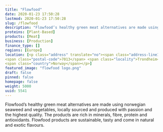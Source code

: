 ```yaml
---
title: "Flowfood"
date: 2020-01-23 17:50:28
lastmod: 2020-01-23 17:50:28
slug: /flowfood
description: "Flowfood’s healthy green meat alternatives are made using norwegian seaweed and vegetables, locally sourced and produced with passion and the highest quality. The products are rich in minerals, fibre, protein and antioxidants. Flowfood products are sustainable, tasty and come in natural and exotic flavours."
proteins: [Plant-Based]
products: [Meat]
business: [Production]
finance_type: []
regions: [Europe]
location: [<p class="address" translate="no"><span class="address-line1">Kjøpmannsgata</span><br>
<span class="postal-code">7013</span> <span class="locality">Trondheim</span><br>
<span class="country">Norway</span></p>]
featured_image: "flowfood logo.png"
draft: false
pinned: false
homepage: false
weight: 5000
uuid: 5541
---
```

<p>Flowfood’s healthy green meat alternatives are made using norwegian seaweed and vegetables, locally sourced and produced with passion and the highest quality. The products are rich in minerals, fibre, protein and antioxidants. Flowfood products are sustainable, tasty and come in natural and exotic flavours.</p>
